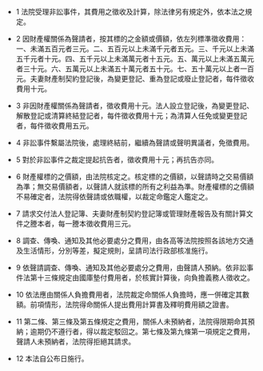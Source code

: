 * 1 法院受理非訟事件，其費用之徵收及計算，除法律另有規定外，依本法之規定。

* 2 因財產權關係為聲請者，按其標的之金額或價額，依左列標準徵收費用：一、未滿五百元者三元。二、五百元以上未滿千元者五元。三、千元以上未滿五千元者十元。四、五千元以上未滿萬元者十五元。五、萬元以上未滿五萬元者三十元。六、五萬元以上未滿五十萬元者五十元。七、五十萬元以上者一百元。夫妻財產制契約登記後，為變更登記、重為登記或廢止登記者，每件徵收費用十元。

* 3 非因財產權關係為聲請者，徵收費用十元。法人設立登記後，為變更登記、解散登記或清算終結登記者，每件徵收費用十元；為清算人任免或變更登記者，每件徵收費用五元。

* 4 非訟事件繫屬法院後，處理終結前，繼續為聲請或聲明異議者，免徵費用。

* 5 對於非訟事件之裁定提起抗告者，徵收費用十元；再抗告亦同。

* 6 財產權標的之價額，由法院核定之。核定標的之價額，以聲請時之交易價額為準；無交易價額者，以聲請人就該標的所有之利益為準。財產權標的之價額不易確定者，法院得依聲請或依職權，以裁定命鑑定人鑑定之。

* 7 請求交付法人登記簿、夫妻財產制契約登記簿或管理財產報告及有關計算文件之謄本者，每一謄本徵收費用三元。

* 8 調查、傳喚、通知及其他必要處分之費用，由各高等法院按照各該地方交通及生活情形，分別等差，擬定規則，呈請司法行政部核准施行。

* 9 依聲請調查、傳喚、通知及其他必要處分之費用，由聲請人預納。依非訟事件法第十三條規定由國庫墊付費用者，於核實計算後，向負擔義務人徵收之。

* 10 依法應由關係人負擔費用者，法院裁定命關係人負擔時，應一併確定其數額。前項情形，法院得命關係人提出費用計算書及釋明費用額之證書。

* 11 第二條、第三條及第五條規定之費用，關係人未預納者，法院得限期命其預納；逾期仍不遵行者，得以裁定駁回之。第七條及第九條第一項規定之費用，聲請人未預納者，法院得拒絕其請求。

* 12 本法自公布日施行。

